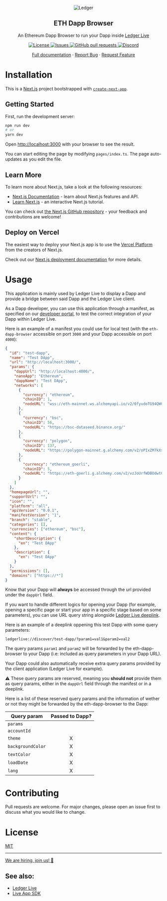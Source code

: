 <p align="center">
 <img src="https://user-images.githubusercontent.com/9203826/154288895-670f5c23-81a1-4307-a080-1af83f7f8356.svg" align="center" alt="Ledger" />
 <h2 align="center">ETH Dapp Browser</h2>
 <p align="center">An Ethereum Dapp Browser to run your Dapp inside <a href="https://www.ledger.com/ledger-live">Ledger Live</a></p>
</p>
  <p align="center">
    <a href="https://choosealicense.com/licenses/mit/">
      <img alt="License" src="https://img.shields.io/github/license/LedgerHQ/eth-dapp-browser" />
    </a>
    <a href="https://github.com/LedgerHQ/eth-dapp-browser/issues">
      <img alt="Issues" src="https://img.shields.io/github/issues/LedgerHQ/eth-dapp-browser?color=0088ff" />
    </a>
    <a href="https://github.com/LedgerHQ/eth-dapp-browser/pulls">
      <img alt="GitHub pull requests" src="https://img.shields.io/github/issues-pr/LedgerHQ/eth-dapp-browser?color=0088ff" />
    </a>
    <a href="https://discord.gg/y6nZhxv2bC">
      <img alt="Discord" src="https://img.shields.io/discord/885256081289379850?color=1C1CE1&label=Ledger%20%7C%20Discord%20%F0%9F%91%8B%20&style=flat-square" />
    </a>
   
   
  </p>

  <p align="center">
    <a href="https://developers.ledger.com/docs/live-app/start-here/">Full documentation</a>
    ·
    <a href="https://github.com/LedgerHQ/eth-dapp-browser/issues/new/choose">Report Bug</a>
    ·
    <a href="https://github.com/LedgerHQ/eth-dapp-browser/issues/new/choose">Request Feature</a>
  </p>
</p>

# Installation

This is a [Next.js](https://nextjs.org/) project bootstrapped with [`create-next-app`](https://github.com/vercel/next.js/tree/canary/packages/create-next-app).

## Getting Started

First, run the development server:

```bash
npm run dev
# or
yarn dev
```

Open [http://localhost:3000](http://localhost:3000) with your browser to see the result.

You can start editing the page by modifying `pages/index.ts`. The page auto-updates as you edit the file.

## Learn More

To learn more about Next.js, take a look at the following resources:

- [Next.js Documentation](https://nextjs.org/docs) - learn about Next.js features and API.
- [Learn Next.js](https://nextjs.org/learn) - an interactive Next.js tutorial.

You can check out [the Next.js GitHub repository](https://github.com/vercel/next.js/) - your feedback and contributions are welcome!

## Deploy on Vercel

The easiest way to deploy your Next.js app is to use the [Vercel Platform](https://vercel.com/new?utm_medium=default-template&filter=next.js&utm_source=create-next-app&utm_campaign=create-next-app-readme) from the creators of Next.js.

Check out our [Next.js deployment documentation](https://nextjs.org/docs/deployment) for more details.

# Usage

This application is mainly used by Ledger Live to display a Dapp and provide a bridge between said Dapp and the Ledger Live client.

As a Dapp developer, you can use this application through a manifest, as specified on our [developer portal](https://developers.ledger.com/docs/dapp/manifest/), to test the correct integration of your Dapp within Ledger Live.

Here is an example of a manifest you could use for local test (with the `eth-dapp-browser` accessible on port `3000` and your Dapp accessible on port `4000`):

```json
{
  "id": "test-dapp",
  "name": "Test DApp",
  "url": "http://localhost:3000/",
  "params": {
    "dappUrl": "http://localhost:4000/",
    "nanoApp": "Ethereum",
    "dappName": "Test DApp",
    "networks": [
      {
        "currency": "ethereum",
        "chainID": 1,
        "nodeURL": "wss://eth-mainnet.ws.alchemyapi.io/v2/0fyudoTG94QWC0tEtfJViM9v2ZXJuij2"
      },
      {
        "currency": "bsc",
        "chainID": 56,
        "nodeURL": "https://bsc-dataseed.binance.org/"
      },
      {
        "currency": "polygon",
        "chainID": 137,
        "nodeURL": "https://polygon-mainnet.g.alchemy.com/v2/oPIxZM7kXsPVVY1Sk0kOQwkoIOpSu8PE"
      },
      {
        "currency": "ethereum_goerli",
        "chainID": 5,
        "nodeURL": "https://eth-goerli.g.alchemy.com/v2/vzJoUrfWDBOdwtCL-sybfBzIfNzY0_tk"
      }
    ]
  },
  "homepageUrl": "",
  "supportUrl": "",
  "icon": "",
  "platform": "all",
  "apiVersion": "0.0.1",
  "manifestVersion": "1",
  "branch": "stable",
  "categories": [],
  "currencies": ["ethereum", "bsc"],
  "content": {
    "shortDescription": {
      "en": "Test DApp"
    },
    "description": {
      "en": "Test DApp"
    }
  },
  "permissions": [],
  "domains": ["https://*"]
}
```

Know that your Dapp will **always** be accessed through the url provided under the `dappUrl` field.

If you want to handle different logics for opening your Dapp (for example, opening a specific page or start your app in a specific stage based on some parameters), you can use URL query string alongside [Ledger Live deeplink](https://github.com/LedgerHQ/ledger-live/wiki/LLD:DeepLinking).

Here is an example of a deeplink oppening this test Dapp with some query parameters:

```
ledgerlive://discover/test-dapp/?param1=val1&param2=val2
```

The query params `param1` and `param2` will be forwarded by the eth-dapp-browser to your Dapp (i.e: included as query parameters in your Dapp URL).

Your Dapp could also automatically receive extra query params provided by the client application (Ledger Live for example).

:warning: These query params are reserved, meaning you **should not** provide them as query params, either in the `dappUrl` field through the manifest or in a deeplink.

Here is a list of these reserved query params and the information of wether or not they might be forwarded by the eth-dapp-browser to the Dapp:

| Query param       | Passed to Dapp? |
| ----------------- | :-------------: |
| `params`          |                 |
| `accountId`       |                 |
| `theme`           |        X        |
| `backgroundColor` |        X        |
| `textColor`       |        X        |
| `loadDate`        |        X        |
| `lang`            |        X        |

<!-- Table generated using https://www.tablesgenerator.com/markdown_tables# -->

# Contributing

Pull requests are welcome. For major changes, please open an issue first to discuss what you would like to change.

# License

[MIT](https://choosealicense.com/licenses/mit/)

---

[We are hiring, join us! 🚀](https://www.ledger.com/join-us)

## See also:

- [Ledger Live](https://github.com/LedgerHQ/ledger-live)
- [Live App SDK](https://github.com/LedgerHQ/live-app-sdk)
